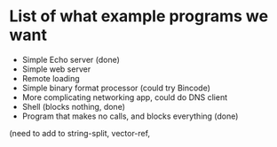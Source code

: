 # List of what example programs we want

* Simple Echo server (done)
* Simple web server
* Remote loading
* Simple binary format processor (could try Bincode)
* More complicating networking app, could do DNS client
* Shell (blocks nothing, done)
* Program that makes no calls, and blocks everything (done)



(need to add to string-split, vector-ref,

